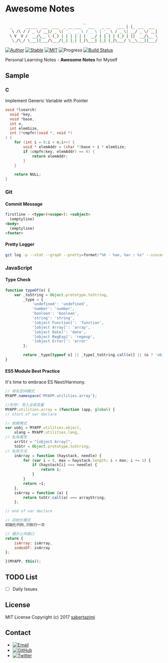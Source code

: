 # Awesome Notes

```bash
                                   _
  _      _____  ___  ___  _ __ ___   ___   _ __   ___ | |_ ___  ___
   \ /\ / / _ \/ __|/ _ \| '_ ` _ \ / _ \ | '_ \ / _ \| __/ _ \/ __|
  \ V  V /  __/\__ \ (_) | | | | | |  __/ | | | | (_) | ||  __/\__ \
   \_/\_/ \___||___/\___/|_| |_| |_|\___| |_| |_|\___/ \__\___||___/
```

[![Author](https://img.shields.io/badge/author-sabertazimi-lightgrey.svg)](https://github.com/sabertazimi)
[![Stable](https://img.shields.io/badge/stability-stable-brightgreen.svg)](https://github.com/sabertazimi/Awesome-Notes)
[![MIT](https://img.shields.io/badge/license-mit-brightgreen.svg)](https://raw.githubusercontent.com/sabertazimi/Awesome-Notes/master/LICENSE)
![Progress](http://progressed.io/bar/24?title=learning)
[![Build Status](https://travis-ci.org/sabertazimi/awesome-notes.svg?branch=master)](https://travis-ci.org/sabertazimi/awesome-notes)

Personal Learning Notes - **Awesome Notes** for Myself

## Sample

### C

Implement Generic Variable with Pointer

```c
void *lsearch(
  void *key,
  void *base,
  int n,
  int elemSize,
  int (*cmpfn)(void *, void *)
) {
    for (int i = 0;i < n;i++) {
        void * elemAddr = (char *)base + i * elemSize;
        if (cmpfn(key, elemAddr) == 0) {
            return elemAddr;
        }
    }

    return NULL;
}
```

### Git

#### Commit Message

```html
firstline - <type>(<scope>): <subject>
  (emptyline)
<body>
  (emptyline)
<footer>
```

#### Pretty Logger

```bash
git log -p --stat --graph --pretty=format:"%h - %an, %ar : %s" --since=2.weeks path_name
```

### JavaScript

#### Type Check

```js
function typeOf(o) {
    var _toString = Object.prototype.toString,
        _type = {
            'undefined': 'undefined',
            'number': 'number',
            'boolean': 'boolean',
            'string': 'string',
            '[object Function]': 'function',
            '[object Array]': 'array',
            '[object Date]': 'date',
            '[object RegExp]': 'regexp',
            '[object Error]': 'error'
        };

        return _type[typeof o] || _type[_toString.call(o)] || (o ? 'object' : 'null');
}
```

#### ES5 Module Best Practice

It's time to embrace ES Next/Harmony.

```js
// 命名空间模式
MYAPP.namespace('MYAPP.utilities.array');

//形参: 导入全局变量
MYAPP.utilities.array = (function (app, global) {
// start of var declare

// 依赖模式
var uobj = MYAPP.utilities.object,
    ulang = MYAPP.utilities.lang,
// 私有属性
    arrStr = "[object Array]",
    toStr = Object.prototype.toString;
// 私有方法
    inArray = function (haystack, needle) {
        for (var i = 0, max = haystack.length; i < max; i += 1) {
            if (haystack[i] === needle) {
                return i;
            }
        }
        return −1;
    },
    isArray = function (a) {
        return toStr.call(a) === arrayString;
    };

// end of var declare

// 初始化模式
初始化代码,只执行一次

// 揭示公共接口
return {
    isArray: isArray,
    indexOf: inArray
};

}(MYAPP, this));
```

## TODO List

- [ ] Daily Issues

## License

MIT License Copyright (c) 2017 [sabertazimi](https://github.com/sabertazimi)

## Contact

- [![Email](https://img.shields.io/badge/mailto-sabertazimi-brightgreen.svg?style=flat-square)](mailto:sabertazimi@gmail.com)
- [![GitHub](https://img.shields.io/badge/contact-github-000000.svg?style=flat-square)](https://github.com/sabertazimi)
- [![Twitter](https://img.shields.io/badge/contact-twitter-blue.svg?style=flat-square)](https://twitter.com/sabertazimi)
